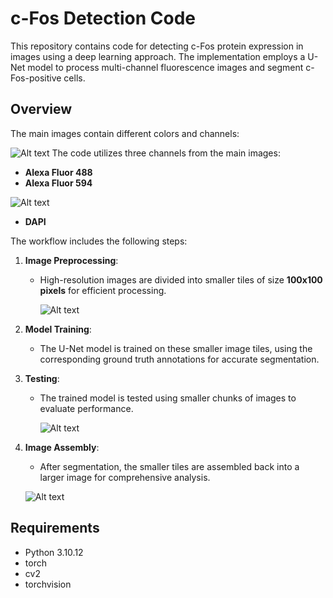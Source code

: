 
# c-Fos Detection Code

This repository contains code for detecting c-Fos protein expression in images using a deep learning approach. The implementation employs a U-Net model to process multi-channel fluorescence images and segment c-Fos-positive cells.

## Overview

The main images contain different colors and channels:

![Alt text](blevel_eq_lowerQ.png)
The code utilizes three channels from the main images:

- **Alexa Fluor 488**
- **Alexa Fluor 594**
  
![Alt text](blevel_Alexa_Fluor_594_lowerQ.png)

- **DAPI**

The workflow includes the following steps:

1. **Image Preprocessing**:
   - High-resolution images are divided into smaller tiles of size **100x100 pixels** for efficient processing.
     
     ![Alt text](blevel_Alexa_Fluor_594_chunks_chunk_13_56.png)


2. **Model Training**:
   - The U-Net model is trained on these smaller image tiles, using the corresponding ground truth annotations for accurate segmentation.

3. **Testing**:
   - The trained model is tested using smaller chunks of images to evaluate performance.
     
     ![Alt text](test_image.png)


4. **Image Assembly**:
   - After segmentation, the smaller tiles are assembled back into a larger image for comprehensive analysis.

   ![Alt text](stitched_image_blevel_Alexa_Fluor_488_edited_chunks_after_test_mask.png)


## Requirements

- Python 3.10.12
- torch
- cv2
- torchvision
